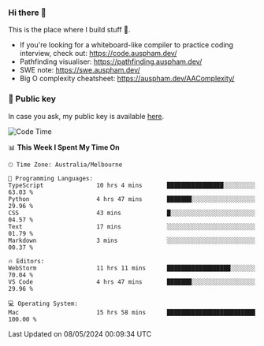 ### Hi there 👋

This is the place where I build stuff 👀. 

- If you're looking for a whiteboard-like compiler to practice coding interview, check out: https://code.auspham.dev/
- Pathfinding visualiser: https://pathfinding.auspham.dev/
- SWE note: https://swe.auspham.dev/
- Big O complexity cheatsheet: https://auspham.dev/AAComplexity/

### 🔑 Public key

In case you ask, my public key is available [here](https://public.auspham.dev/).

<!--START_SECTION:waka-->
![Code Time](http://img.shields.io/badge/Code%20Time-1%2C260%20hrs%2050%20mins-blue)

📊 **This Week I Spent My Time On** 

```text
🕑︎ Time Zone: Australia/Melbourne

💬 Programming Languages: 
TypeScript               10 hrs 4 mins       ████████████████░░░░░░░░░   63.03 % 
Python                   4 hrs 47 mins       ███████░░░░░░░░░░░░░░░░░░   29.96 % 
CSS                      43 mins             █░░░░░░░░░░░░░░░░░░░░░░░░   04.57 % 
Text                     17 mins             ░░░░░░░░░░░░░░░░░░░░░░░░░   01.79 % 
Markdown                 3 mins              ░░░░░░░░░░░░░░░░░░░░░░░░░   00.37 % 

🔥 Editors: 
WebStorm                 11 hrs 11 mins      ██████████████████░░░░░░░   70.04 % 
VS Code                  4 hrs 47 mins       ███████░░░░░░░░░░░░░░░░░░   29.96 % 

💻 Operating System: 
Mac                      15 hrs 58 mins      █████████████████████████   100.00 % 
```


 Last Updated on 08/05/2024 00:09:34 UTC
<!--END_SECTION:waka-->

<!--
**rockmanvnx6/rockmanvnx6** is a ✨ _special_ ✨ repository because its `README.md` (this file) appears on your GitHub profile.

Here are some ideas to get you started:

- 🔭 I’m currently working on ...
- 🌱 I’m currently learning ...
- 👯 I’m looking to collaborate on ...
- 🤔 I’m looking for help with ...
- 💬 Ask me about ...
- 📫 How to reach me: ...
- 😄 Pronouns: ...
- ⚡ Fun fact: ...
-->

